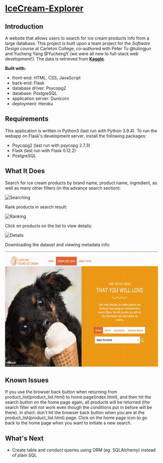 # [IceCream-Explorer](https://ice-cream-explorer.herokuapp.com/)

## Introduction
A website that allows users to search for ice cream products info from a large database. This project is built upon a team project for the _Software Design_ course at Carleton College, co-authored with Peter Tu @tutingjun and Yucheng Yang @YuchengY (we were all new to full-stack web development!). The data is retrieved from [**Kaggle**](https://www.kaggle.com/tysonpo/ice-cream-dataset). 

**Built with:**
- front-end: HTML, CSS, JavaScript 
- back-end: Flask
- database driver: Psycopg2
- database: PostgreSQL
- application server: Gunicorn
- deployment: Heroku


## Requirements
This application is written in Python3 (last run with Python 3.9.4).
To run the webapp on Flask's development server, install the following packages:
- Psycopg2 (last run with psycopg 2.7.3)
- Flask (last run with Flask 0.12.2)
- PostgreSQL


## What It Does
Search for ice cream products by brand name, product name, ingredient, as well as many other filters (in the advance search section):

![Searching](demo/search.gif)

Rank products in search result:

![Ranking](demo/rank.gif)


Click on products on the list to view details:

![Details](demo/detail.gif)


Downloading the dataset and viewing metadata info: 

![Download](demo/download.gif "Downloading data and Viewing Metadata")


## Known Issues
If you use the browser back button when returning from product_list(product_list.html) to home page(index.html), and then hit the search button on the home page again, all products will be returned (the search filter will not work even though the conditions put in before will be there). In short: don't hit the browser back button when you are at the product_list(product_list.html) page. Click on the home page icon to go back to the home page when you want to initiate a new search.

## What's Next
- Create table and conduct queries using ORM (eg. SQLAlchemy) instead of plain SQL
